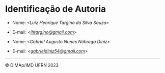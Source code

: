 # Identificação de Autoria

- Nome: *\<Luiz Henrique Targino da Silva Souza>*
- E-mail: *\<lhtargino@gmail.com>*

- Nome: *\<Gabriel Augusto Nunes Nóbrega Diniz>*
- E-mail: *\<gabrieldiniz54@gmail.com>*

--------
&copy; DIMAp/IMD UFRN 2023
